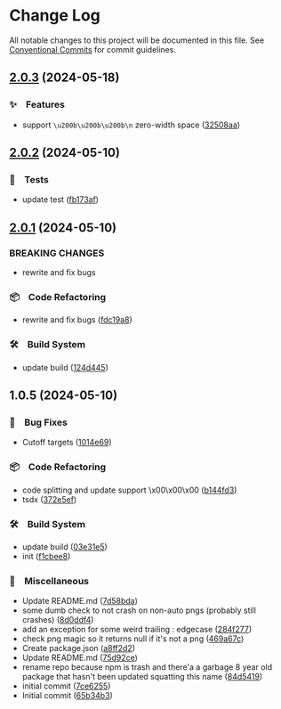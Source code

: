 # Change Log

All notable changes to this project will be documented in this file.
See [Conventional Commits](https://conventionalcommits.org) for commit guidelines.

## [2.0.3](https://github.com/thot-experiment/pnginfo/compare/@bluelovers/auto1111-pnginfo@2.0.2...@bluelovers/auto1111-pnginfo@2.0.3) (2024-05-18)



### ✨　Features

* support `\u200b\u200b\u200b\n` zero-width space ([32508aa](https://github.com/thot-experiment/pnginfo/commit/32508aa761ba240c27c0affe6f7ab966e173f376))



## [2.0.2](https://github.com/thot-experiment/pnginfo/compare/@bluelovers/auto1111-pnginfo@2.0.1...@bluelovers/auto1111-pnginfo@2.0.2) (2024-05-10)



### 🚨　Tests

* update test ([fb173af](https://github.com/thot-experiment/pnginfo/commit/fb173af84008852312ebb6a0efd76628c5abc6fc))



## [2.0.1](https://github.com/thot-experiment/pnginfo/compare/@bluelovers/auto1111-pnginfo@1.0.5...@bluelovers/auto1111-pnginfo@2.0.1) (2024-05-10)


### BREAKING CHANGES

* rewrite and fix bugs



### 📦　Code Refactoring

* rewrite and fix bugs ([fdc19a8](https://github.com/thot-experiment/pnginfo/commit/fdc19a83997b33df2d37669a8c994df39b4f8c44))


### 🛠　Build System

* update build ([124d445](https://github.com/thot-experiment/pnginfo/commit/124d445754cb94d3a0051b12b15c8ffb6f130701))



## 1.0.5 (2024-05-10)



### 🐛　Bug Fixes

* Cutoff targets ([1014e69](https://github.com/thot-experiment/pnginfo/commit/1014e69326664b6fbfb0880c8b291c74654a10fc))


### 📦　Code Refactoring

* code splitting and update support \x00\x00\x00 ([b144fd3](https://github.com/thot-experiment/pnginfo/commit/b144fd33cafd774e7eedb19eb49a76c66ba4076d))
* tsdx ([372e5ef](https://github.com/thot-experiment/pnginfo/commit/372e5ef946e4e9de6f94e238e6f9c74d68bf8045))


### 🛠　Build System

* update build ([03e31e5](https://github.com/thot-experiment/pnginfo/commit/03e31e55c4a15d4844ebcbaab7833dc96f527946))
* init ([f1cbee8](https://github.com/thot-experiment/pnginfo/commit/f1cbee82d3be91f2de1209fe56a70638577b20e1))


### 🔖　Miscellaneous

* Update README.md ([7d58bda](https://github.com/thot-experiment/pnginfo/commit/7d58bda3b1256387b36cd1a107601fc4c5be9f28))
* some dumb check to not crash on non-auto pngs (probably still crashes) ([8d0ddf4](https://github.com/thot-experiment/pnginfo/commit/8d0ddf4a18c4e342f37bdd29dd13ed4a8830150b))
* add an exception for some weird trailing : edgecase ([284f277](https://github.com/thot-experiment/pnginfo/commit/284f2775572b74c378219989f0adf5279d1326fa))
* check png magic so it returns null if it's not a png ([469a67c](https://github.com/thot-experiment/pnginfo/commit/469a67c4355366b30ee0ddb84db26e8da22f36e3))
* Create package.json ([a8ff2d2](https://github.com/thot-experiment/pnginfo/commit/a8ff2d281c856ee53b1e9c1d042155167f7349e3))
* Update README.md ([75d92ce](https://github.com/thot-experiment/pnginfo/commit/75d92ce80a6138ab32e5d42f7c0e9aefb28aea10))
* rename repo because npm is trash and there'a a garbage 8 year old package that hasn't been updated squatting this name ([84d5419](https://github.com/thot-experiment/pnginfo/commit/84d541967d6c6902d822a566ae82e6c24e846c39))
* initial commit ([7ce6255](https://github.com/thot-experiment/pnginfo/commit/7ce6255a706a1a13c04a75e05171d5492e0b8e35))
* Initial commit ([65b34b3](https://github.com/thot-experiment/pnginfo/commit/65b34b34c4d29fe3fe68cbb615ea3aebaa38aa3c))
